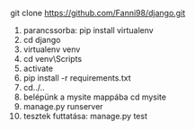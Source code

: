 git clone https://github.com/Fanni98/django.git
1. parancssorba: pip install virtualenv
2. cd django
3. virtualenv venv
4. cd venv\Scripts
5. activate
6. pip install -r requirements.txt
7. cd../..
8. belépünk a mysite mappába cd mysite
9. manage.py runserver
10. tesztek futtatása: manage.py test
